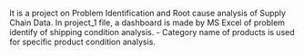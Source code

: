 It is a project on Problem Identification and Root cause analysis of Supply Chain Data.
In project_1 file, a dashboard is made by MS Excel of problem identify of shipping condition analysis. 
    - Category name of products is used for specific product condition analysis.
